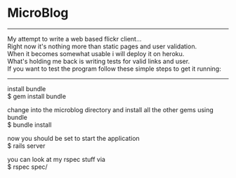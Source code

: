 MicroBlog
=========
- - - -
My attempt to write a web based flickr client...  
Right now it's nothing more than static pages and user validation.  
When it becomes somewhat usable i will deploy it on heroku.   
What's holding me back is writing tests for valid links and user.   
If you want to test the program follow these simple steps to get it running:   
- - - -
install bundle   
$ gem install bundle 

change into the microblog directory and install all the other gems using bundle   
$ bundle install

now you should be set to start the application   
$ rails server

you can look at my rspec stuff via   
$ rspec spec/
